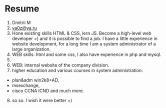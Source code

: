 # Resume

1. Dmitrii M
2. va0z@ya.ru
3. Hone existing skills HTML & CSS, lern JS. Become a high-level web developer  =) and it is possible to find a job. I have a little experience in website development, for a long time I am a system administrator of a large organization.
4. WEB skills: html and some css, I also have experience in php and mysql.
5. 
6. WEB: internal website of the company division.
7. higher education and various courses in system administration: 
* plan&adm win2k8+AD, 
* msexchange, 
* cisco CCNA ICND
 and much more.
8. so so. I wish it were better +)
